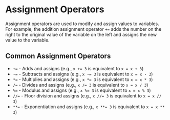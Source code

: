 <h1>Assignment Operators</h1>
<p>Assignment operators are used to modify and assign values to variables. For example, the addition assignment operator <code>+=</code> adds the number on the right to the original value of the variable on the left and assigns the new value to the variable.</p>

<h2>Common Assignment Operators</h2>
<ul>
    <li><code>+=</code> - Adds and assigns (e.g., <code>x += 3</code> is equivalent to <code>x = x + 3</code>)</li>
    <li><code>-=</code> - Subtracts and assigns (e.g., <code>x -= 3</code> is equivalent to <code>x = x - 3</code>)</li>
    <li><code>*=</code> - Multiplies and assigns (e.g., <code>x *= 3</code> is equivalent to <code>x = x * 3</code>)</li>
    <li><code>/=</code> - Divides and assigns (e.g., <code>x /= 3</code> is equivalent to <code>x = x / 3</code>)</li>
    <li><code>%=</code> - Modulus and assigns (e.g., <code>x %= 3</code> is equivalent to <code>x = x % 3</code>)</li>
    <li><code>//=</code> - Floor division and assigns (e.g., <code>x //= 3</code> is equivalent to <code>x = x // 3</code>)</li>
    <li><code>**=</code> - Exponentiation and assigns (e.g., <code>x **= 3</code> is equivalent to <code>x = x ** 3</code>)</li>
</ul>
